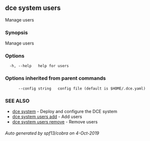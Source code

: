 ## dce system users

Manage users

### Synopsis

Manage users

### Options

```
  -h, --help   help for users
```

### Options inherited from parent commands

```
      --config string   config file (default is $HOME/.dce.yaml)
```

### SEE ALSO

* [dce system](dce_system.md)	 - Deploy and configure the DCE system
* [dce system users add](dce_system_users_add.md)	 - Add users
* [dce system users remove](dce_system_users_remove.md)	 - Remove users

###### Auto generated by spf13/cobra on 4-Oct-2019
